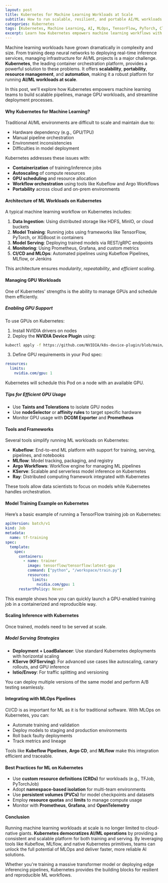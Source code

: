```yaml
---
layout: post
title: Kubernetes for Machine Learning Workloads at Scale
subtitle: How to run scalable, resilient, and portable AI/ML workloads using Kubernetes in production environments
categories: Kubernetes
tags: [Kubernetes, Machine Learning, AI, MLOps, TensorFlow, PyTorch, Cloud Native, GPU, Big Data, DevOps]
excerpt: Learn how Kubernetes empowers machine learning workflows with scalability, GPU support, reproducibility, and MLOps automation. Discover how to run AI/ML workloads at scale efficiently and reliably.
---
```

Machine learning workloads have grown dramatically in complexity and size. From training deep neural networks to deploying real-time inference services, managing infrastructure for AI/ML projects is a major challenge. **Kubernetes**, the leading container orchestration platform, provides a powerful solution to these problems. It offers **scalability**, **portability**, **resource management**, and **automation**, making it a robust platform for running **AI/ML workloads at scale**.

In this post, we'll explore how Kubernetes empowers machine learning teams to build scalable pipelines, manage GPU workloads, and streamline deployment processes.

#### Why Kubernetes for Machine Learning?

Traditional AI/ML environments are difficult to scale and maintain due to:

- Hardware dependency (e.g., GPU/TPU)
- Manual pipeline orchestration
- Environment inconsistencies
- Difficulties in model deployment

Kubernetes addresses these issues with:

- **Containerization** of training/inference jobs
- **Autoscaling** of compute resources
- **GPU scheduling** and resource allocation
- **Workflow orchestration** using tools like Kubeflow and Argo Workflows
- **Portability** across cloud and on-prem environments

#### Architecture of ML Workloads on Kubernetes

A typical machine learning workflow on Kubernetes includes:

1. **Data Ingestion**: Using distributed storage like HDFS, MinIO, or cloud buckets
2. **Model Training**: Running jobs using frameworks like TensorFlow, PyTorch, or XGBoost in containers
3. **Model Serving**: Deploying trained models via REST/gRPC endpoints
4. **Monitoring**: Using Prometheus, Grafana, and custom metrics
5. **CI/CD and MLOps**: Automated pipelines using Kubeflow Pipelines, MLflow, or Jenkins

This architecture ensures *modularity*, *repeatability*, and *efficient scaling*.

#### Managing GPU Workloads

One of Kubernetes' strengths is the ability to manage GPUs and schedule them efficiently.

##### Enabling GPU Support

To use GPUs on Kubernetes:

1. Install NVIDIA drivers on nodes
2. Deploy the **NVIDIA Device Plugin** using:

```bash
kubectl apply -f https://github.com/NVIDIA/k8s-device-plugin/blob/main/nvidia-device-plugin.yml
```

3. Define GPU requirements in your Pod spec:

```yaml
resources:
  limits:
    nvidia.com/gpu: 1
```

Kubernetes will schedule this Pod on a node with an available GPU.

##### Tips for Efficient GPU Usage

- Use **Taints and Tolerations** to isolate GPU nodes
- Use **nodeSelector** or **affinity rules** to target specific hardware
- Monitor GPU usage with **DCGM Exporter** and **Prometheus**

#### Tools and Frameworks

Several tools simplify running ML workloads on Kubernetes:

- **Kubeflow**: End-to-end ML platform with support for training, serving, pipelines, and notebooks
- **MLflow**: Model tracking, packaging, and registry
- **Argo Workflows**: Workflow engine for managing ML pipelines
- **KServe**: Scalable and serverless model inference on Kubernetes
- **Ray**: Distributed computing framework integrated with Kubernetes

These tools allow data scientists to focus on models while Kubernetes handles orchestration.

#### Model Training Example on Kubernetes

Here’s a basic example of running a TensorFlow training job on Kubernetes:

```yaml
apiVersion: batch/v1
kind: Job
metadata:
  name: tf-training
spec:
  template:
    spec:
      containers:
        - name: trainer
          image: tensorflow/tensorflow:latest-gpu
          command: ["python", "/workspace/train.py"]
          resources:
            limits:
              nvidia.com/gpu: 1
      restartPolicy: Never
```

This example shows how you can quickly launch a GPU-enabled training job in a containerized and reproducible way.

#### Scaling Inference with Kubernetes

Once trained, models need to be served at scale.

##### Model Serving Strategies

- **Deployment + LoadBalancer**: Use standard Kubernetes deployments with horizontal scaling
- **KServe (KFServing)**: For advanced use cases like autoscaling, canary rollouts, and GPU inference
- **Istio/Envoy**: For traffic splitting and versioning

You can deploy multiple versions of the same model and perform A/B testing seamlessly.

#### Integrating with MLOps Pipelines

CI/CD is as important for ML as it is for traditional software. With MLOps on Kubernetes, you can:

- Automate training and validation
- Deploy models to staging and production environments
- Roll back faulty deployments
- Track metrics and lineage

Tools like **Kubeflow Pipelines**, **Argo CD**, and **MLflow** make this integration efficient and traceable.

#### Best Practices for ML on Kubernetes

- Use **custom resource definitions (CRDs)** for workloads (e.g., TFJob, PyTorchJob)
- Adopt **namespace-based isolation** for multi-team environments
- Use **persistent volumes (PVCs)** for model checkpoints and datasets
- Employ **resource quotas** and **limits** to manage compute usage
- Monitor with **Prometheus**, **Grafana**, and **OpenTelemetry**

#### Conclusion

Running machine learning workloads at scale is no longer limited to cloud-native giants. **Kubernetes democratizes AI/ML operations** by providing a consistent and scalable platform for both training and serving. By leveraging tools like Kubeflow, MLflow, and native Kubernetes primitives, teams can unlock the full potential of MLOps and deliver faster, more reliable AI solutions.

Whether you're training a massive transformer model or deploying edge inferencing pipelines, Kubernetes provides the building blocks for resilient and reproducible ML workflows.
